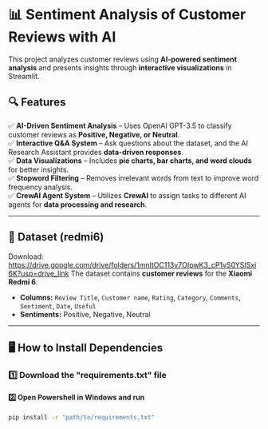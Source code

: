 # 📊 Sentiment Analysis of Customer Reviews with AI

This project analyzes customer reviews using **AI-powered sentiment analysis** and presents insights through **interactive visualizations** in Streamlit.

## 🔍 Features
✅ **AI-Driven Sentiment Analysis** – Uses OpenAI GPT-3.5 to classify customer reviews as **Positive, Negative, or Neutral**.  
✅ **Interactive Q&A System** – Ask questions about the dataset, and the AI Research Assistant provides **data-driven responses**.  
✅ **Data Visualizations** – Includes **pie charts, bar charts, and word clouds** for better insights.  
✅ **Stopword Filtering** – Removes irrelevant words from text to improve word frequency analysis.  
✅ **CrewAI Agent System** – Utilizes **CrewAI** to assign tasks to different AI agents for **data processing and research**.  

---

## 📂 Dataset (redmi6)

Download: https://drive.google.com/drive/folders/1mnltOC113v7OIpwK3_cP1vS0YSISxi6K?usp=drive_link
The dataset contains **customer reviews** for the **Xiaomi Redmi 6**.  
- **Columns:** `Review Title`, `Customer name`, `Rating`, `Category`, `Comments`, `Sentiment`, `Date`, `Useful` 
- **Sentiments:** Positive, Negative, Neutral  

---

## 🖥️ How to Install Dependencies
### 1️⃣ Download the "requirements.txt" file
#### 2️⃣ Open Powershell in Windows and run
```bash
pip install -r "path/to/requirements.txt"
